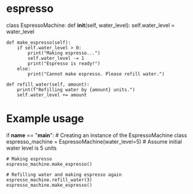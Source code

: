 # espresso
class EspressoMachine:
    def __init__(self, water_level):
        self.water_level = water_level

    def make_espresso(self):
        if self.water_level > 0:
            print("Making espresso...")
            self.water_level -= 1
            print("Espresso is ready!")
        else:
            print("Cannot make espresso. Please refill water.")

    def refill_water(self, amount):
        print(f"Refilling water by {amount} units.")
        self.water_level += amount

# Example usage
if __name__ == "__main__":
    # Creating an instance of the EspressoMachine class
    espresso_machine = EspressoMachine(water_level=5)  # Assume initial water level is 5 units

    # Making espresso
    espresso_machine.make_espresso()

    # Refilling water and making espresso again
    espresso_machine.refill_water(3)
    espresso_machine.make_espresso()
